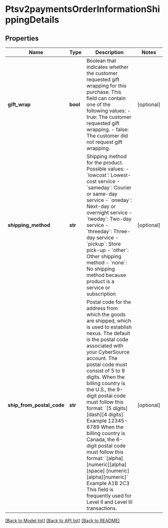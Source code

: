 # Ptsv2paymentsOrderInformationShippingDetails

## Properties
Name | Type | Description | Notes
------------ | ------------- | ------------- | -------------
**gift_wrap** | **bool** | Boolean that indicates whether the customer requested gift wrapping for this purchase. This field can contain one of the following values: - true: The customer requested gift wrapping. - false: The customer did not request gift wrapping.  | [optional] 
**shipping_method** | **str** | Shipping method for the product. Possible values:   - &#x60;lowcost&#x60;: Lowest-cost service  - &#x60;sameday&#x60;: Courier or same-day service  - &#x60;oneday&#x60;: Next-day or overnight service  - &#x60;twoday&#x60;: Two-day service  - &#x60;threeday&#x60;: Three-day service  - &#x60;pickup&#x60;: Store pick-up  - &#x60;other&#x60;: Other shipping method  - &#x60;none&#x60;: No shipping method because product is a service or subscription  | [optional] 
**ship_from_postal_code** | **str** | Postal code for the address from which the goods are shipped, which is used to establish nexus. The default is the postal code associated with your CyberSource account.  The postal code must consist of 5 to 9 digits. When the billing country is the U.S., the 9-digit postal code must follow this format:  &#x60;[5 digits][dash][4 digits]&#x60;  Example 12345-6789  When the billing country is Canada, the 6-digit postal code must follow this format:  &#x60;[alpha][numeric][alpha][space] [numeric][alpha][numeric]&#x60;  Example A1B 2C3  This field is frequently used for Level II and Level III transactions.  | [optional] 

[[Back to Model list]](../README.md#documentation-for-models) [[Back to API list]](../README.md#documentation-for-api-endpoints) [[Back to README]](../README.md)


